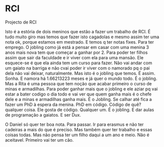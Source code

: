 # RCI
Projecto de RCI

Isto é a estória de dois meninos que estão a fazer um trabalho de RCI.
É tudo muito giro mas temos que fazer isto cagadolas e mesmo assim ter
uma nota ok, porque estamos em mestrado. E temos q ter notas fixes. 
Para ter emprego. O jobling como já está a pensar em casar com uma menina
3 anos mais nova tem que começar a ganhar por 2. Para poder ter filhos
assim que sair da faculdade e ir viver com ela para uma mansão.
Ele esquece-se é que ela ainda tem um curso para fazer. Não vai andar
com um gaiato na barriga e não cvai poder ir viver com o namorado pq
o pai dela não vai deixar, naturalmente. Mas isto é o jobling que temos.
É assim. Sonha. E namora há 1.66213223 meses e já quer o mundo todo.
É o jobling.
Mas a Rita é uma pessoa que tem noção que acabar primeiro o curso de 
minas e armadilhas. Para poder ganhar mais que o jobling e ele aziar
pq vai estar a bater codigo o dia todo e vai ver que quem ganha mais é
o chefe dele e a minas e armadilhas ganha mais.
É o Jobling. Se calhar até fica a fazer um PhD à espera da menina. PhD 
em código. Código de quê? qualquer coisa. Ele gosta de código. Qualquer
um. É o jobling. E dar aulas de programação a gaiatos. E ser Dux.

O Daniel só quer ter boa nota. Para passar. Ir para erasmus e não ter
cadeiras a mais do que é preciso. Mas também quer ter trabalho e essas 
coisas todas. Mas não pensa ter um filho daqui a um ano e meio. Não é 
aceitavel. Primeiro vai ter um cão.

